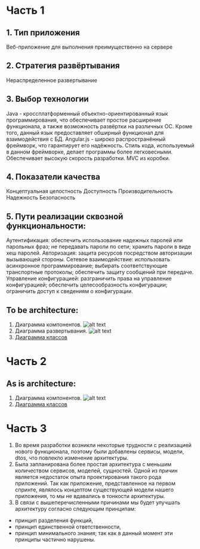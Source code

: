 # Часть 1
## 1.	Тип приложения
Веб-приложение для выполнения преимущественно на сервере
## 2.	Стратегия развёртывания 
Нераспределенное развертывание
## 3. Выбор технологии
Java - кроссплатформенный объектно-ориентированный язык программирования, что обеспечивает простое расширение функционала, а также возможность развёртки на различных ОС. Кроме того, данный язык предоставляет обширный функционал для взаимодействия с БД.
Angular.js - широко распространённый фреймворк, что гарантирует его надёжность. Стиль кода, используемый в данном фреймворке, делает программы более легковесными. Обеспечивает высокую скорость разработки. MVC из коробки. 
## 4. Показатели качества
 Концептуальная целостность
 Доступность
 Производительность
 Надежность
 Безопасность
## 5.  Пути реализации сквозной функциональности: 
 Аутентификация: обеспечить использование надежных паролей или парольных фраз; не передавать пароли по сети; хранить пароли в виде хеш паролей.
 Авторизация: защита ресурсов посредством авторизации вызывающей стороны.
 Сетевое взаимодействие: использовать асинхронное программирование; выбирать соответствующие транспортные протоколы; обеспечить защиту сообщений при передаче.
 Управление конфигурацией: разграничить права на управление конфигурацией; обеспечить целесообразность конфигурации; ограничить доступ к сведениям о конфигурации.
 ## To be architecture:
 1. Диаграмма компонентов.
![alt text](https://github.com/anyablischik/hfp-1/blob/master/ArchitectureSolutionsResource/ArchitectureAsBe.png)
 2. Диаграмма развертывания.
![alt text](https://github.com/anyablischik/hfp-1/blob/master/ArchitectureSolutionsResource/DeploymentDiagram.png)
 3. [Диаграмма классов](https://github.com/anyablischik/hfp-1/blob/master/ArchitectureSolutionsResource/ArchitectureToBe.bmp)
 
 # Часть 2
 ## As is architecture:
 1. Диаграмма компонентов.
 ![alt text](https://github.com/anyablischik/hfp-1/blob/master/ArchitectureSolutionsResource/ArchitectureAsIs.png)
 2. [Диаграмма классов](https://github.com/anyablischik/hfp-1/blob/master/ArchitectureSolutionsResource/ArchitectureAsIs.bmp)
 
 # Часть 3
  1. Во время разработки возникли некоторые трудности с реализацией нового функционала, поэтому были добавлены сервисы, модели, dtos, что повлекло изменение архитектуры.
  2. Была запланирована более простая архитектура с меньшим количеством сервисов, моделей, сущностей. Одной из причин является недостаток опыта проектирования такого рода приложений. Так как приложение, представленное на первом спринте, являлось концептом существующей модели нашего приложения, то мы не вдавались в тонкости архитектуры.
  3. В связи с вышеперечисленными причинами мы будет улучшать архитектуру согласно следующим принципам:
  - принцип разделения функций,
  - принцип единственной ответственности,
  - принцип минимального знания;
  так как в данный момент эти принципы частично нарушены.
  
